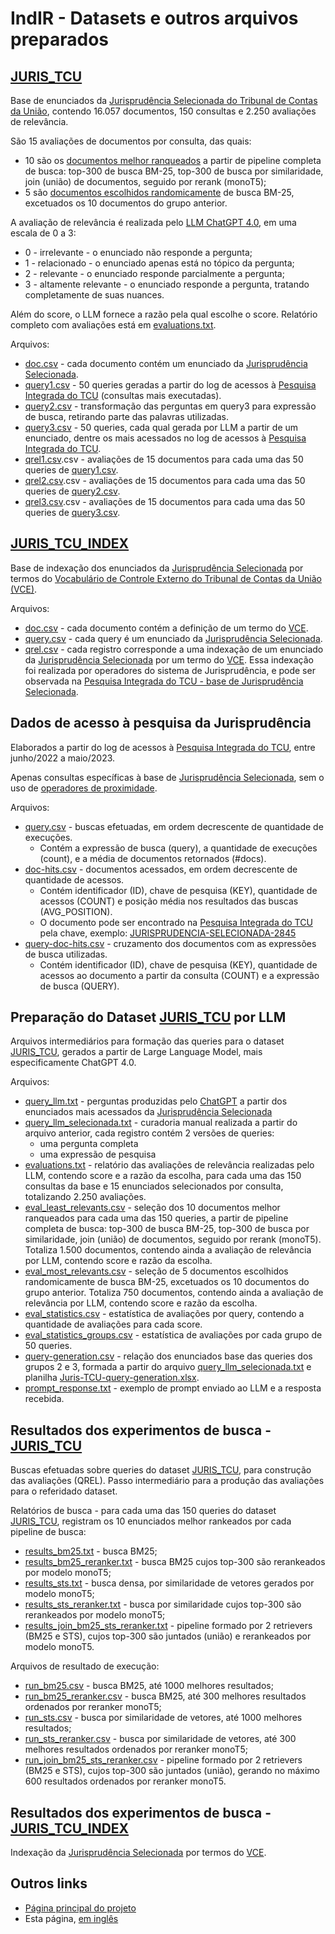 # IndIR - Datasets e outros arquivos preparados

## [JURIS_TCU](/data/juris_tcu/)
Base de enunciados da [Jurisprudência Selecionada do Tribunal de Contas da União](https://portal.tcu.gov.br/jurisprudencia/), contendo 16.057 documentos, 150 consultas e 2.250 avaliações de relevância.

São 15 avaliações de documentos por consulta, das quais:
* 10 são os [documentos melhor ranqueados](llm_juris_tcu/eval_most_relevants.csv) a partir de pipeline completa de busca: top-300 de busca BM-25, top-300 de busca por similaridade, join (união) de documentos, seguido por rerank (monoT5); 
* 5 são [documentos escolhidos randomicamente](llm_juris_tcu/eval_least_relevants.csv) de busca BM-25, excetuados os 10 documentos do grupo anterior.

A avaliação de relevância é realizada pelo [LLM ChatGPT 4.0](llm_juris_tcu/prompt_response.txt), em uma escala de 0 a 3:
* 0 - irrelevante - o enunciado não responde a pergunta;
* 1 - relacionado - o enunciado apenas está no tópico da pergunta;
* 2 - relevante - o enunciado responde parcialmente a pergunta;
* 3 - altamente relevante - o enunciado responde a pergunta, tratando completamente de suas nuances.

Além do score, o LLM fornece a razão pela qual escolhe o score. Relatório completo com avaliações está em [evaluations.txt](llm_juris_tcu/evaluations.txt).

Arquivos:
* [doc.csv](juris_tcu/doc.csv) - cada documento contém um enunciado da [Jurisprudência Selecionada](https://portal.tcu.gov.br/jurisprudencia/).
* [query1.csv](juris_tcu/query1.csv) - 50 queries geradas a partir do log de acessos à [Pesquisa Integrada do TCU](https://pesquisa.apps.tcu.gov.br/) (consultas mais executadas).
* [query2.csv](juris_tcu/query2.csv) - transformação das perguntas em query3 para expressão de busca, retirando parte das palavras utilizadas.
* [query3.csv](juris_tcu/query3.csv) - 50 queries, cada qual gerada por LLM a partir de um enunciado, dentre os mais acessados no log de acessos à [Pesquisa Integrada do TCU](https://pesquisa.apps.tcu.gov.br/).
* [qrel1.csv](juris_tcu/qrel1.csv).csv - avaliações de 15 documentos para cada uma das 50 queries de [query1.csv](juris_tcu/query1.csv).
* [qrel2.csv](juris_tcu/qrel2.csv).csv - avaliações de 15 documentos para cada uma das 50 queries de [query2.csv](juris_tcu/query2.csv).
* [qrel3.csv](juris_tcu/qrel3.csv).csv - avaliações de 15 documentos para cada uma das 50 queries de [query3.csv](juris_tcu/query3.csv).

## [JURIS_TCU_INDEX](/data/juris_tcu_index/)
Base de indexação dos enunciados da [Jurisprudência Selecionada](https://portal.tcu.gov.br/jurisprudencia/) por termos do [Vocabulário de Controle Externo do Tribunal de Contas da União (VCE)](https://portal.tcu.gov.br/vocabulario-de-controle-externo-do-tribunal-de-contas-da-uniao-vce.htm).

Arquivos:
* [doc.csv](juris_tcu_index/doc.csv) - cada documento contém a definição de um termo do [VCE](https://portal.tcu.gov.br/vocabulario-de-controle-externo-do-tribunal-de-contas-da-uniao-vce.htm).
* [query.csv](data/juris_tcu_index/query.csv) - cada query é um enunciado da [Jurisprudência Selecionada](https://portal.tcu.gov.br/jurisprudencia/).
* [qrel.csv](data/juris_tcu_index/qrel.csv) - cada registro corresponde a uma indexação de um enunciado da [Jurisprudência Selecionada](https://portal.tcu.gov.br/jurisprudencia/) por um termo do [VCE](https://portal.tcu.gov.br/vocabulario-de-controle-externo-do-tribunal-de-contas-da-uniao-vce.htm). Essa indexação foi realizada por operadores do sistema de Jurisprudência, e pode ser observada na [Pesquisa Integrada do TCU - base de Jurisprudência Selecionada](https://pesquisa.apps.tcu.gov.br/pesquisa/jurisprudencia-selecionada).

## Dados de acesso à pesquisa da Jurisprudência
Elaborados a partir do log de acessos à [Pesquisa Integrada do TCU](https://pesquisa.apps.tcu.gov.br/), entre junho/2022 a maio/2023.

Apenas consultas específicas à base de [Jurisprudência Selecionada](https://pesquisa.apps.tcu.gov.br/pesquisa/jurisprudencia-selecionada), sem o uso de [operadores de proximidade](https://portal.tcu.gov.br/data/files/F4/F4/F0/B2/223648102DFE0FF7F18818A8/Manual_Resumido_Pesquisa_Jurisprudencia_TCU.pdf).

Arquivos:
* [query.csv](log_juris_tcu/query.csv) - buscas efetuadas, em ordem decrescente de quantidade de execuções.
  * Contém a expressão de busca (query), a quantidade de execuções (count), e a média de documentos retornados (#docs).
* [doc-hits.csv](log_juris_tcu/doc-hits.csv) - documentos acessados, em ordem decrescente de quantidade de acessos.
  * Contém identificador (ID), chave de pesquisa (KEY), quantidade de acessos (COUNT) e posição média nos resultados das buscas (AVG_POSITION).
  * O documento pode ser encontrado na [Pesquisa Integrada do TCU](https://pesquisa.apps.tcu.gov.br/) pela chave, exemplo: [JURISPRUDENCIA-SELECIONADA-2845](https://pesquisa.apps.tcu.gov.br/resultado/jurisprudencia-selecionada/JURISPRUDENCIA-SELECIONADA-2845.KEY)
* [query-doc-hits.csv](log_juris_tcu/query-doc-hits.csv) - cruzamento dos documentos com as expressões de busca utilizadas.
  * Contém identificador (ID), chave de pesquisa (KEY), quantidade de acessos ao documento a partir da consulta (COUNT) e a expressão de busca (QUERY).
  
## Preparação do Dataset [JURIS_TCU](/data/juris_tcu/) por LLM
Arquivos intermediários para formação das queries para o dataset [JURIS_TCU](/data/juris_tcu/), gerados a partir de Large Language Model, mais especificamente ChatGPT 4.0.

Arquivos:
* [query_llm.txt](llm_juris_tcu/query_llm.txt) - perguntas produzidas pelo [ChatGPT](https://openai.com/chatgpt) a partir dos enunciados mais acessados da [Jurisprudência Selecionada](https://pesquisa.apps.tcu.gov.br/pesquisa/jurisprudencia-selecionada)
* [query_llm_selecionada.txt](llm_juris_tcu/query_llm_selecionada.txt) - curadoria manual realizada a partir do arquivo anterior, cada registro contém 2 versões de queries:
  * uma pergunta completa
  * uma expressão de pesquisa
* [evaluations.txt](llm_juris_tcu/evaluations.txt) - relatório das avaliações de relevância realizadas pelo LLM, contendo score e a razão da escolha, para cada uma das 150 consultas da base e 15 enunciados selecionados por consulta, totalizando 2.250 avaliações.
* [eval_least_relevants.csv](llm_juris_tcu/eval_least_relevants) - seleção dos 10 documentos melhor ranqueados para cada uma das 150 queries, a partir de pipeline completa de busca: top-300 de busca BM-25, top-300 de busca por similaridade, join (união) de documentos, seguido por rerank (monoT5). Totaliza 1.500 documentos, contendo ainda a avaliação de relevância por LLM, contendo score e razão da escolha.
* [eval_most_relevants.csv](llm_juris_tcu/eval_most_relevants.csv) - seleção de 5 documentos escolhidos randomicamente de busca BM-25, excetuados os 10 documentos do grupo anterior. Totaliza 750 documentos, contendo ainda a avaliação de relevância por LLM, contendo score e razão da escolha.
* [eval_statistics.csv](llm_juris_tcu/eval_statistics.csv) - estatística de avaliações por query, contendo a quantidade de avaliações para cada score.
* [eval_statistics_groups.csv](llm_juris_tcu/eval_statistics_groups.csv) - estatística de avaliações por cada grupo de 50 queries.
* [query-generation.csv](llm_juris_tcu/query-generation.csv) - relação dos enunciados base das queries dos grupos 2 e 3, formada a partir do arquivo [query_llm_selecionada.txt](llm_juris_tcu/query_llm_selecionada.txt) e planilha [Juris-TCU-query-generation.xlsx](/docs/explanation/Juris-TCU-query-generation.xlsx).
* [prompt_response.txt](llm_juris_tcu/prompt_response.txt) - exemplo de prompt enviado ao LLM e a resposta recebida.

## Resultados dos experimentos de busca - [JURIS_TCU](/data/search/juris_tcu/)
Buscas efetuadas sobre queries do dataset [JURIS_TCU](/data/juris_tcu/), para construção das avaliações (QREL). Passo intermediário para a produção das avaliações para o referidado dataset.

Relatórios de busca - para cada uma das 150 queries do dataset [JURIS_TCU](/data/juris_tcu/), registram os 10 enunciados melhor rankeados por cada pipeline de busca:
* [results_bm25.txt](search/juris_tcu/results_bm25.txt) - busca BM25;
* [results_bm25_reranker.txt](search/juris_tcu/results_bm25_reranker.txt) - busca BM25 cujos top-300 são rerankeados por modelo monoT5;
* [results_sts.txt](search/juris_tcu/results_sts.txt) - busca densa, por similaridade de vetores gerados por modelo monoT5;
* [results_sts_reranker.txt](search/juris_tcu/results_sts_reranker.txt) - busca por similaridade cujos top-300 são rerankeados por modelo monoT5;
* [results_join_bm25_sts_reranker.txt](search/juris_tcu/results_join_bm25_sts_reranker.txt) - pipeline formado por 2 retrievers (BM25 e STS), cujos top-300 são juntados (união) e rerankeados por modelo monoT5.

Arquivos de resultado de execução: 
* [run_bm25.csv](search/juris_tcu/results_bm25) - busca BM25, até 1000 melhores resultados;
* [run_bm25_reranker.csv](search/juris_tcu/results_bm25_reranker) - busca BM25, até 300 melhores resultados ordenados por reranker monoT5;
* [run_sts.csv](search/juris_tcu/run_sts) - busca por similaridade de vetores, até 1000 melhores resultados;
* [run_sts_reranker.csv](search/juris_tcu/results_join_bm25_sts_reranker) - busca por similaridade de vetores, até 300 melhores resultados ordenados por reranker monoT5;
* [run_join_bm25_sts_reranker.csv](search/juris_tcu/results_sts) - pipeline formado por 2 retrievers (BM25 e STS), cujos top-300 são juntados (união), gerando no máximo 600 resultados ordenados por reranker monoT5.

## Resultados dos experimentos de busca - [JURIS_TCU_INDEX](/data/search/juris_tcu_index/)
Indexação da [Jurisprudência Selecionada](https://portal.tcu.gov.br/jurisprudencia/) por termos do [VCE](https://portal.tcu.gov.br/vocabulario-de-controle-externo-do-tribunal-de-contas-da-uniao-vce.htm).

## Outros links
* [Página principal do projeto](/README.md)
* Esta página, [em inglês](./README.md)

